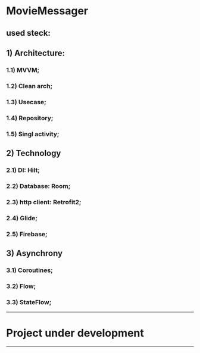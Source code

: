 # MovieMessager

## used steck:
## 1) Architecture:
###       1.1) MVVM;
###       1.2) Clean arch;
###       1.3) Usecase; 
###       1.4) Repository; 
###       1.5) Singl activity;
## 2) Technology 
###      2.1) DI: Hilt;
###      2.2) Database: Room;
###      2.3) http client: Retrofit2;
###      2.4) Glide;
###      2.5) Firebase;
## 3) Asynchrony
###    3.1) Coroutines;
###    3.2) Flow;
###    3.3) StateFlow;
---
# Project under development
---
